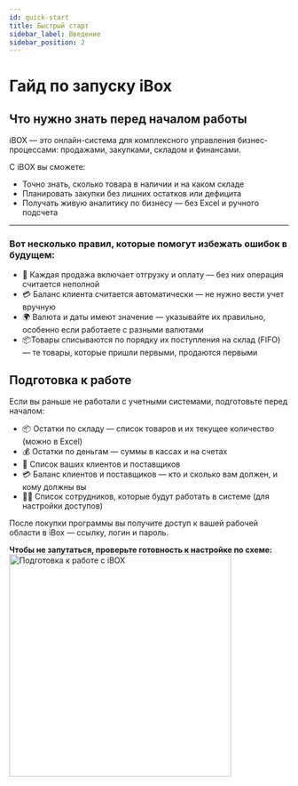 ```yaml
---
id: quick-start
title: Быстрый старт
sidebar_label: Введение
sidebar_position: 2
---
```

# Гайд по запуску iBox
## Что нужно знать перед началом работы 

iBOX — это онлайн-система для комплексного управления бизнес-процессами: продажами, закупками, складом и финансами. 

С iBOX вы сможете:
- Точно знать, сколько товара в наличии и на каком складе
- Планировать закупки без лишних остатков или дефицита
- Получать живую аналитику по бизнесу — без Excel и ручного подсчета

---

### Вот несколько правил, которые помогут избежать ошибок в будущем:

- 🧾 Каждая продажа включает отгрузку и оплату — без них операция считается неполной
- 💳 Баланс клиента считается автоматически — не нужно вести учет вручную
- 🌍 Валюта и даты имеют значение — указывайте их правильно, особенно если работаете с разными валютами
- 📦Товары списываются по порядку их поступления на склад (FIFO) — те товары, которые пришли первыми, продаются первыми

## Подготовка к работе
Если вы раньше не работали с учетными системами, подготовьте перед началом:
- 📦 Остатки по складу — список товаров и их текущее количество (можно в Excel)
- 💰 Остатки по деньгам — суммы в кассах и на счетах
- 👥 Список ваших клиентов и поставщиков
- 💳 Баланс клиентов и поставщиков — кто и сколько вам должен, и кому должны вы
- 👨‍💻 Список сотрудников, которые будут работать в системе (для настройки доступов)

После покупки программы вы получите доступ к вашей рабочей области в iBox — ссылку, логин и пароль. 

**Чтобы не запутаться, проверьте готовность к настройке по схеме:**
<img src="/img/quick-start/starting.png" alt="Подготовка к работе с iBOX" width="400" />
